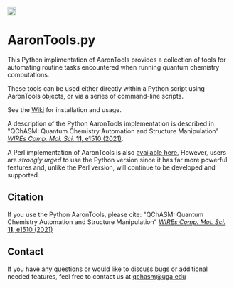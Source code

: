 <a href="https://badge.fury.io/py/AaronTools"><img src="https://badge.fury.io/py/AaronTools.svg" alt="PyPI version" height="18"></a>
# AaronTools.py
This Python implimentation of AaronTools provides a collection of tools for automating routine tasks encountered when running quantum chemistry computations.

These tools can be used either directly within a Python script using AaronTools objects, or via a series of command-line scripts. 

See the <a href="https://github.com/QChASM/AaronTools.py/wiki">Wiki</a> for installation and usage.

A description of the Python AaronTools implementation is described in
"QChASM: Quantum Chemistry Automation and Structure Manipulation" <a href="http://dx.doi.org/10.1002/wcms.1510" target="_blank"><i>WIREs Comp. Mol. Sci.</i> <b>11</b>, e1510 (2021)</a>.

A Perl implementation of AaronTools is also <a href="https://github.com/QChASM/AaronTools">available here.</a>
However, users are <em>strongly urged</em> to use the Python version since it has far more powerful features and, unlike the Perl version, will continue to be developed and supported.

## Citation
If you use the Python AaronTools, please cite:
"QChASM: Quantum Chemistry Automation and Structure Manipulation" <a href="http://dx.doi.org/10.1002/wcms.1510" target="_blank"><i>WIREs Comp. Mol. Sci.</i> <b>11</b>, e1510 (2021)</a>

## Contact
If you have any questions or would like to discuss bugs or additional needed features, feel free to contact us at qchasm@uga.edu
